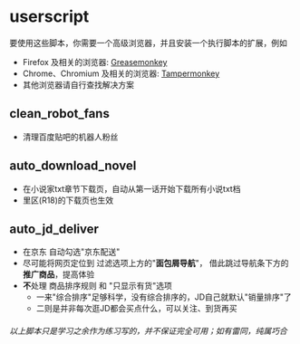 # userscript
要使用这些脚本，你需要一个高级浏览器，并且安装一个执行脚本的扩展，例如
- Firefox 及相关的浏览器: [Greasemonkey](https://addons.mozilla.org/firefox/addon/greasemonkey/)
- Chrome、Chromium 及相关的浏览器: [Tampermonkey](https://chrome.google.com/webstore/detail/tampermonkey/dhdgffkkebhmkfjojejmpbldmpobfkfo)
- 其他浏览器请自行查找解决方案

## clean_robot_fans
- 清理百度贴吧的机器人粉丝

## auto_download_novel
- 在小说家txt章节下载页，自动从第一话开始下载所有小说txt档
- 里区(R18)的下载页也生效

## auto_jd_deliver
- 在京东 自动勾选"京东配送"
- 尽可能将网页定位到 过滤选项上方的"**面包屑导航**"， 借此跳过导航条下方的**推广商品**，提高体验
- **不**处理 商品排序规则 和 "只显示有货"选项
  + 一来"综合排序"足够科学，没有综合排序的，JD自己就默认"销量排序"了
  + 二则是并非每次逛JD都会买点什么，可以关注、到货再买

###### 以上脚本只是学习之余作为练习写的，并不保证完全可用；如有雷同，纯属巧合